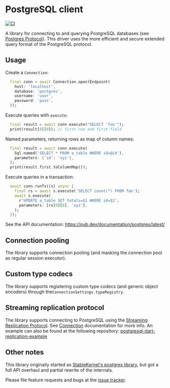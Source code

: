 # PostgreSQL client

[![CI](https://github.com/isoos/postgresql-dart/actions/workflows/dart.yml/badge.svg)](https://github.com/isoos/postgresql-dart/actions/workflows/dart.yml)

A library for connecting to and querying PostgreSQL databases (see [Postgres Protocol](https://www.postgresql.org/docs/13/protocol-overview.html)). This driver uses the more efficient and secure extended query format of the PostgreSQL protocol.

## Usage

Create a `Connection`:

```dart
  final conn = await Connection.open(Endpoint(
    host: 'localhost',
    database: 'postgres',
    username: 'user',
    password: 'pass',
  ));
```

Execute queries with `execute`:

```dart
  final result = await conn.execute("SELECT 'foo'");
  print(result[0][0]); // first row and first field
```

Named parameters, returning rows as map of column names:

```dart
  final result = await conn.execute(
    Sql.named('SELECT * FROM a_table WHERE id=@id'),
    parameters: {'id': 'xyz'},
  );
  print(result.first.toColumnMap());
```

Execute queries in a transaction:

```dart
  await conn.runTx((s) async {
    final rs = await s.execute('SELECT count(*) FROM foo');
    await s.execute(
      r'UPDATE a_table SET totals=$1 WHERE id=$2',
      parameters: [rs[0][0], 'xyz'],
    );
  });
```

See the API documentation: https://pub.dev/documentation/postgres/latest/

## Connection pooling

The library supports connection pooling (and masking the connection pool as
regular session executor).

## Custom type codecs

The library supports registering custom type codecs (and generic object encoders)
through the`ConnectionSettings.typeRegistry`.

## Streaming replication protocol

The library supports connecting to PostgreSQL using the [Streaming Replication Protocol][].
See [Connection][] documentation for more info.
An example can also be found at the following repository: [postgresql-dart-replication-example][]

[Streaming Replication Protocol]: https://www.postgresql.org/docs/13/protocol-replication.html
[Connection]: https://pub.dev/documentation/postgres/latest/postgres/Connection/Connection.html
[postgresql-dart-replication-example]: https://github.com/osaxma/postgresql-dart-replication-example

## Other notes

This library originally started as [StableKernel's postgres library](https://github.com/stablekernel/postgresql-dart),
but got a full API overhaul and partial rewrite of the internals.

Please file feature requests and bugs at the [issue tracker][tracker].

[tracker]: https://github.com/isoos/postgresql-dart/issues
